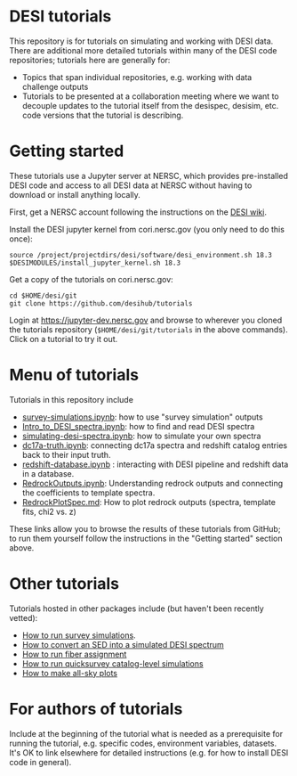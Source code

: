 # DESI tutorials

This repository is for tutorials on simulating and working with DESI data.
There are additional more detailed tutorials within many of the DESI code
repositories; tutorials here are generally for:
* Topics that span individual repositories, e.g. working with data challenge outputs
* Tutorials to be presented at a collaboration meeting where we want to decouple
  updates to the tutorial itself from the desispec, desisim, etc. code versions that
  the tutorial is describing.

# Getting started

These tutorials use a Jupyter server at NERSC, which provides pre-installed DESI code and access to all DESI data at NERSC without having to download or install anything locally.

First, get a NERSC account following the instructions on the [DESI wiki](https://desi.lbl.gov/trac/wiki/Computing/AccessNersc).

Install the DESI jupyter kernel from cori.nersc.gov (you only need to do this once):
```
source /project/projectdirs/desi/software/desi_environment.sh 18.3
$DESIMODULES/install_jupyter_kernel.sh 18.3
```

Get a copy of the tutorials on cori.nersc.gov:
```
cd $HOME/desi/git
git clone https://github.com/desihub/tutorials
```

Login at https://jupyter-dev.nersc.gov and browse to wherever you cloned the tutorials repository
(`$HOME/desi/git/tutorials` in the above commands).  Click on a tutorial to try it out.


# Menu of tutorials

Tutorials in this repository include
* [survey-simulations.ipynb](survey-simulations.ipynb): how to use "survey simulation" outputs
* [Intro_to_DESI_spectra.ipynb](Intro_to_DESI_spectra.ipynb): how to find and read DESI spectra
* [simulating-desi-spectra.ipynb](simulating-desi-spectra.ipynb): how to simulate your own spectra
* [dc17a-truth.ipynb](dc17a-truth.ipynb): connecting dc17a spectra and redshift catalog entries
    back to their input truth.
* [redshift-database.ipynb](redshift-database.ipynb) : interacting with DESI pipeline and redshift data in
    a database.
* [RedrockOutputs.ipynb](redrock/RedrockOutputs.ipynb): Understanding redrock outputs and
    connecting the coefficients to template spectra.
* [RedrockPlotSpec.md](redrock/RedrockPlotSpec.md): How to plot redrock outputs
    (spectra, template fits, chi2 vs. z)

These links allow you to browse the results of these tutorials from GitHub; to run them yourself follow the instructions in the "Getting started" section above.

# Other tutorials

Tutorials hosted in other packages include (but haven't been recently vetted):
* [How to run survey simulations](https://github.com/desihub/surveysim/blob/master/doc/tutorial.rst).
* [How to convert an SED into a simulated DESI spectrum](https://github.com/desihub/specsim/blob/master/docs/nb/SimulationExamples.ipynb)
* [How to run fiber assignment](https://desi.lbl.gov/DocDB/cgi-bin/private/ShowDocument?docid=2742)
* [How to run quicksurvey catalog-level simulations](https://github.com/desihub/quicksurvey_example)
* [How to make all-sky plots](https://github.com/desihub/desiutil/blob/master/doc/nb/SkyMapExamples.ipynb)

# For authors of tutorials

Include at the beginning of the tutorial what is needed as a prerequisite for running the tutorial,
e.g. specific codes, environment variables, datasets.  It's OK to link elsewhere for detailed
instructions (e.g. for how to install DESI code in general).
